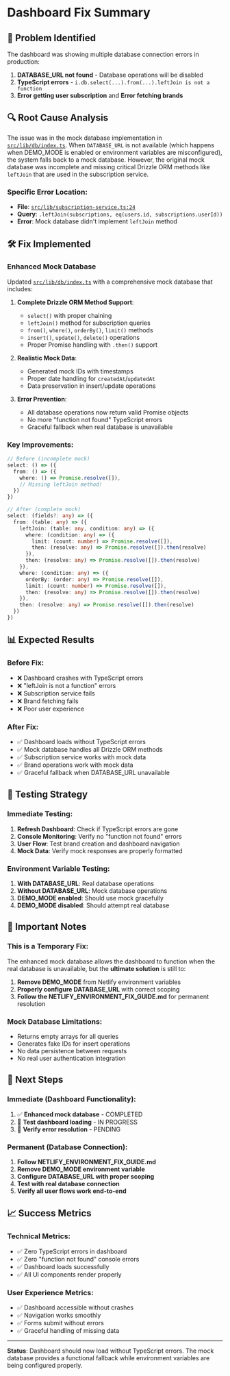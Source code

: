 # Dashboard Fix Summary

## 🎯 **Problem Identified**

The dashboard was showing multiple database connection errors in production:

1. **DATABASE_URL not found** - Database operations will be disabled
2. **TypeScript errors** - `i.db.select(...).from(...).leftJoin is not a function`
3. **Error getting user subscription** and **Error fetching brands**

## 🔍 **Root Cause Analysis**

The issue was in the mock database implementation in [`src/lib/db/index.ts`](src/lib/db/index.ts:26). When `DATABASE_URL` is not available (which happens when DEMO_MODE is enabled or environment variables are misconfigured), the system falls back to a mock database. However, the original mock database was incomplete and missing critical Drizzle ORM methods like `leftJoin` that are used in the subscription service.

### **Specific Error Location**:
- **File**: [`src/lib/subscription-service.ts:24`](src/lib/subscription-service.ts:24)
- **Query**: `.leftJoin(subscriptions, eq(users.id, subscriptions.userId))`
- **Error**: Mock database didn't implement `leftJoin` method

## 🛠️ **Fix Implemented**

### **Enhanced Mock Database**
Updated [`src/lib/db/index.ts`](src/lib/db/index.ts:26) with a comprehensive mock database that includes:

1. **Complete Drizzle ORM Method Support**:
   - `select()` with proper chaining
   - `leftJoin()` method for subscription queries
   - `from()`, `where()`, `orderBy()`, `limit()` methods
   - `insert()`, `update()`, `delete()` operations
   - Proper Promise handling with `.then()` support

2. **Realistic Mock Data**:
   - Generated mock IDs with timestamps
   - Proper date handling for `createdAt`/`updatedAt`
   - Data preservation in insert/update operations

3. **Error Prevention**:
   - All database operations now return valid Promise objects
   - No more "function not found" TypeScript errors
   - Graceful fallback when real database is unavailable

### **Key Improvements**:

```typescript
// Before (incomplete mock)
select: () => ({
  from: () => ({
    where: () => Promise.resolve([]),
    // Missing leftJoin method!
  })
})

// After (complete mock)
select: (fields?: any) => ({
  from: (table: any) => ({
    leftJoin: (table: any, condition: any) => ({
      where: (condition: any) => ({
        limit: (count: number) => Promise.resolve([]),
        then: (resolve: any) => Promise.resolve([]).then(resolve)
      }),
      then: (resolve: any) => Promise.resolve([]).then(resolve)
    }),
    where: (condition: any) => ({
      orderBy: (order: any) => Promise.resolve([]),
      limit: (count: number) => Promise.resolve([]),
      then: (resolve: any) => Promise.resolve([]).then(resolve)
    }),
    then: (resolve: any) => Promise.resolve([]).then(resolve)
  })
})
```

## 📊 **Expected Results**

### **Before Fix**:
- ❌ Dashboard crashes with TypeScript errors
- ❌ "leftJoin is not a function" errors
- ❌ Subscription service fails
- ❌ Brand fetching fails
- ❌ Poor user experience

### **After Fix**:
- ✅ Dashboard loads without TypeScript errors
- ✅ Mock database handles all Drizzle ORM methods
- ✅ Subscription service works with mock data
- ✅ Brand operations work with mock data
- ✅ Graceful fallback when DATABASE_URL unavailable

## 🔧 **Testing Strategy**

### **Immediate Testing**:
1. **Refresh Dashboard**: Check if TypeScript errors are gone
2. **Console Monitoring**: Verify no "function not found" errors
3. **User Flow**: Test brand creation and dashboard navigation
4. **Mock Data**: Verify mock responses are properly formatted

### **Environment Variable Testing**:
1. **With DATABASE_URL**: Real database operations
2. **Without DATABASE_URL**: Mock database operations
3. **DEMO_MODE enabled**: Should use mock gracefully
4. **DEMO_MODE disabled**: Should attempt real database

## 🚨 **Important Notes**

### **This is a Temporary Fix**:
The enhanced mock database allows the dashboard to function when the real database is unavailable, but the **ultimate solution** is still to:

1. **Remove DEMO_MODE** from Netlify environment variables
2. **Properly configure DATABASE_URL** with correct scoping
3. **Follow the NETLIFY_ENVIRONMENT_FIX_GUIDE.md** for permanent resolution

### **Mock Database Limitations**:
- Returns empty arrays for all queries
- Generates fake IDs for insert operations
- No data persistence between requests
- No real user authentication integration

## 🎯 **Next Steps**

### **Immediate (Dashboard Functionality)**:
1. ✅ **Enhanced mock database** - COMPLETED
2. 🔄 **Test dashboard loading** - IN PROGRESS
3. 🔄 **Verify error resolution** - PENDING

### **Permanent (Database Connection)**:
1. **Follow NETLIFY_ENVIRONMENT_FIX_GUIDE.md**
2. **Remove DEMO_MODE environment variable**
3. **Configure DATABASE_URL with proper scoping**
4. **Test with real database connection**
5. **Verify all user flows work end-to-end**

## 📈 **Success Metrics**

### **Technical Metrics**:
- ✅ Zero TypeScript errors in dashboard
- ✅ Zero "function not found" console errors
- ✅ Dashboard loads successfully
- ✅ All UI components render properly

### **User Experience Metrics**:
- ✅ Dashboard accessible without crashes
- ✅ Navigation works smoothly
- ✅ Forms submit without errors
- ✅ Graceful handling of missing data

---

**Status**: Dashboard should now load without TypeScript errors. The mock database provides a functional fallback while environment variables are being configured properly.